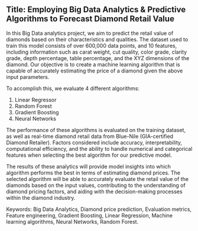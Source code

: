 ## Title: Employing Big Data Analytics & Predictive Algorithms to Forecast Diamond Retail Value 



In this Big Data analytics project, we aim to predict the retail value of diamonds based on their characteristics and qualities. The dataset used to train this model consists of over 600,000 data points, and 10 features, including information such as carat weight, cut quality, color grade, clarity grade, depth percentage, table percentage, and the XYZ dimensions of the diamond. Our objective is to create a machine learning algorithm that is capable of accurately estimating the price of a diamond given the above input parameters.
	
 To accomplish this, we evaluate 4 different algorithms:
1.	Linear Regressor
2.	Random Forest
3.	Gradient Boosting
4.	Neural Networks

The performance of these algorithms is evaluated on the training dataset, as well as real-time diamond retail data from Blue-Nile (GIA-certified Diamond Retailer).  Factors considered include accuracy, interpretability, computational efficiency, and the ability to handle numerical and categorical features when selecting the best algorithm for our predictive model. 

The results of these analytics will provide model insights into which algorithm performs the best in terms of estimating diamond prices. The selected algorithm will be able to accurately evaluate the retail value of the diamonds based on the input values, contributing to the understanding of diamond pricing factors, and aiding with the decision-making processes within the diamond industry. 

Keywords: Big Data Analytics, Diamond price prediction, Evaluation metrics, Feature engineering, Gradient Boosting, Linear Regression, Machine learning algorithms, Neural Networks, Random Forest. 
 


